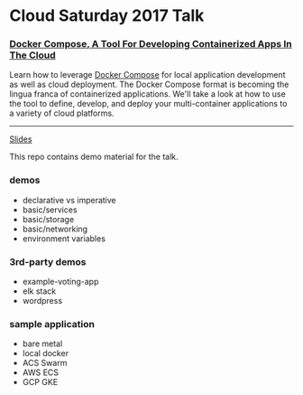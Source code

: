 Cloud Saturday 2017 Talk
=============================

### [Docker Compose, A Tool For Developing Containerized Apps In The Cloud](https://cloudsaturdayatlanta.com/sessions/)

Learn how to leverage [Docker Compose](https://docs.docker.com/compose/) for local application development as well as cloud deployment. The Docker Compose format is becoming the lingua franca of containerized applications. We'll take a look at how to use the tool to define, develop, and deploy your multi-container applications to a variety of cloud platforms.

---

[Slides](https://docs.google.com/a/johnritsema.com/presentation/d/1ZiCi5xNZyQlsePyng9Z77SR1hXkw0K0qrzVhehHslKQ/edit?usp=sharing)

This repo contains demo material for the talk.

### demos

- declarative vs imperative
- basic/services
- basic/storage
- basic/networking
- environment variables

### 3rd-party demos

- example-voting-app
- elk stack
- wordpress

### sample application

- bare metal
- local docker
- ACS Swarm
- AWS ECS
- GCP GKE
